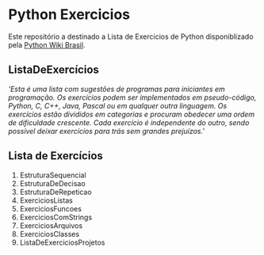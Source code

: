 # Python Exercicios
 Este repositório a destinado a Lista de Exercicios de Python disponiblizado pela [Python Wiki Brasil](https://wiki.python.org.br/ListaDeExercicios).

## ListaDeExercícios
*'Esta é uma lista com sugestões de programas para iniciantes em programação. Os exercícios podem ser implementados em pseudo-código, Python, C, C++, Java, Pascal ou em qualquer outra linguagem. Os exercícios estão divididos em categorias e procuram obedecer uma ordem de dificuldade crescente. Cada exercício é independente do outro, sendo possível deixar exercícios para trás sem grandes prejuízos.'*

## Lista de Exercícios
1. EstruturaSequencial
1. EstruturaDeDecisao
1. EstruturaDeRepeticao
1. ExerciciosListas
1. ExerciciosFuncoes
1. ExerciciosComStrings
1. ExerciciosArquivos
1. ExerciciosClasses
1. ListaDeExerciciosProjetos